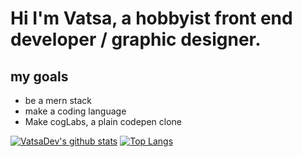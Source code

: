 # Hi I'm Vatsa, a hobbyist front end developer / graphic designer.
## my goals
 - be a mern stack
 - make a coding language
 - Make cogLabs, a plain codepen clone
 
 [![VatsaDev's github stats](https://github-readme-stats.vercel.app/api?username=VatsaDev&show_icons=true&theme=radical)](https://github.com/anuraghazra/github-readme-stats)
 [![Top Langs](https://github-readme-stats.vercel.app/api/top-langs/?username=VatsaDev&theme=radical)](https://github.com/anuraghazra/github-readme-stats)
 
